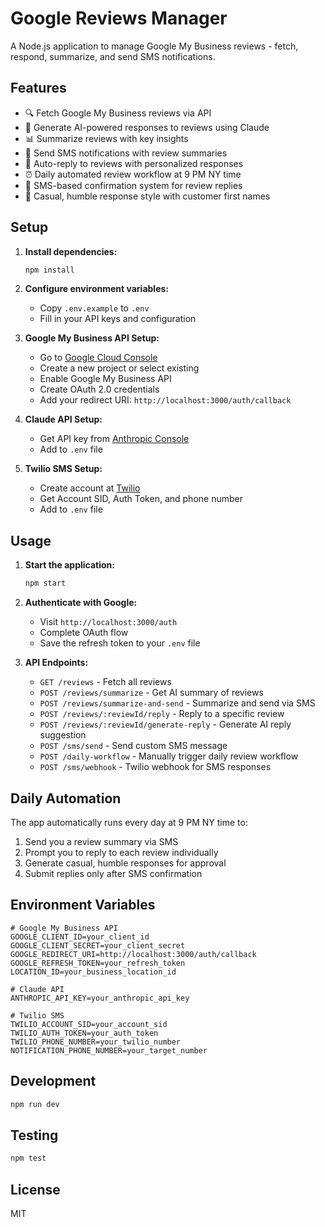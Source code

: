 # Google Reviews Manager

A Node.js application to manage Google My Business reviews - fetch, respond, summarize, and send SMS notifications.

## Features

- 🔍 Fetch Google My Business reviews via API
- 💬 Generate AI-powered responses to reviews using Claude
- 📊 Summarize reviews with key insights
- 📱 Send SMS notifications with review summaries
- 🤖 Auto-reply to reviews with personalized responses
- ⏰ Daily automated review workflow at 9 PM NY time
- 💬 SMS-based confirmation system for review replies
- 🎯 Casual, humble response style with customer first names

## Setup

1. **Install dependencies:**
   ```bash
   npm install
   ```

2. **Configure environment variables:**
   - Copy `.env.example` to `.env`
   - Fill in your API keys and configuration

3. **Google My Business API Setup:**
   - Go to [Google Cloud Console](https://console.cloud.google.com/)
   - Create a new project or select existing
   - Enable Google My Business API
   - Create OAuth 2.0 credentials
   - Add your redirect URI: `http://localhost:3000/auth/callback`

4. **Claude API Setup:**
   - Get API key from [Anthropic Console](https://console.anthropic.com/)
   - Add to `.env` file

5. **Twilio SMS Setup:**
   - Create account at [Twilio](https://www.twilio.com/)
   - Get Account SID, Auth Token, and phone number
   - Add to `.env` file

## Usage

1. **Start the application:**
   ```bash
   npm start
   ```

2. **Authenticate with Google:**
   - Visit `http://localhost:3000/auth`
   - Complete OAuth flow
   - Save the refresh token to your `.env` file

3. **API Endpoints:**
   - `GET /reviews` - Fetch all reviews
   - `POST /reviews/summarize` - Get AI summary of reviews
   - `POST /reviews/summarize-and-send` - Summarize and send via SMS
   - `POST /reviews/:reviewId/reply` - Reply to a specific review
   - `POST /reviews/:reviewId/generate-reply` - Generate AI reply suggestion
   - `POST /sms/send` - Send custom SMS message
   - `POST /daily-workflow` - Manually trigger daily review workflow
   - `POST /sms/webhook` - Twilio webhook for SMS responses

## Daily Automation

The app automatically runs every day at 9 PM NY time to:
1. Send you a review summary via SMS
2. Prompt you to reply to each review individually
3. Generate casual, humble responses for approval
4. Submit replies only after SMS confirmation

## Environment Variables

```env
# Google My Business API
GOOGLE_CLIENT_ID=your_client_id
GOOGLE_CLIENT_SECRET=your_client_secret
GOOGLE_REDIRECT_URI=http://localhost:3000/auth/callback
GOOGLE_REFRESH_TOKEN=your_refresh_token
LOCATION_ID=your_business_location_id

# Claude API
ANTHROPIC_API_KEY=your_anthropic_api_key

# Twilio SMS
TWILIO_ACCOUNT_SID=your_account_sid
TWILIO_AUTH_TOKEN=your_auth_token
TWILIO_PHONE_NUMBER=your_twilio_number
NOTIFICATION_PHONE_NUMBER=your_target_number
```

## Development

```bash
npm run dev
```

## Testing

```bash
npm test
```

## License

MIT
